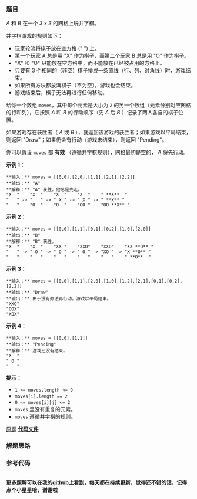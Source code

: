 ### 题目
_A_ 和  _B_  在一个  _3_  x  _3_  的网格上玩井字棋。

井字棋游戏的规则如下：

  * 玩家轮流将棋子放在空方格 (" ") 上。
  * 第一个玩家 A 总是用 "X" 作为棋子，而第二个玩家 B 总是用 "O" 作为棋子。
  * "X" 和 "O" 只能放在空方格中，而不能放在已经被占用的方格上。
  * 只要有 3 个相同的（非空）棋子排成一条直线（行、列、对角线）时，游戏结束。
  * 如果所有方块都放满棋子（不为空），游戏也会结束。
  * 游戏结束后，棋子无法再进行任何移动。

给你一个数组 `moves`，其中每个元素是大小为 `2` 的另一个数组（元素分别对应网格的行和列），它按照 _A_ 和 _B_ 的行动顺序（先 _A_ 后
_B_ ）记录了两人各自的棋子位置。

如果游戏存在获胜者（ _A_ 或 _B_ ），就返回该游戏的获胜者；如果游戏以平局结束，则返回 "Draw"；如果仍会有行动（游戏未结束），则返回
"Pending"。

你可以假设 `moves` 都 **有效** （遵循井字棋规则），网格最初是空的， _A_ 将先行动。



**示例 1：**

    
    
    **输入：** moves = [[0,0],[2,0],[1,1],[2,1],[2,2]]
    **输出：** "A"
    **解释：** "A" 获胜，他总是先走。
    "X  "    "X  "    "X  "    "X  "    " **X**  "
    "   " -> "   " -> " X " -> " X " -> " **X** "
    "   "    "O  "    "O  "    "OO "    "OO **X** "
    

**示例 2：**

    
    
    **输入：** moves = [[0,0],[1,1],[0,1],[0,2],[1,0],[2,0]]
    **输出：** "B"
    **解释：** "B" 获胜。
    "X  "    "X  "    "XX "    "XXO"    "XXO"    "XX **O** "
    "   " -> " O " -> " O " -> " O " -> "XO " -> "X **O** " 
    "   "    "   "    "   "    "   "    "   "    " **O**  "
    

**示例 3：**

    
    
    **输入：** moves = [[0,0],[1,1],[2,0],[1,0],[1,2],[2,1],[0,1],[0,2],[2,2]]
    **输出：** "Draw"
    **输出：** 由于没有办法再行动，游戏以平局结束。
    "XXO"
    "OOX"
    "XOX"
    

**示例 4：**

    
    
    **输入：** moves = [[0,0],[1,1]]
    **输出：** "Pending"
    **解释：** 游戏还没有结束。
    "X  "
    " O "
    "   "
    



**提示：**

  * `1 <= moves.length <= 9`
  * `moves[i].length == 2`
  * `0 <= moves[i][j] <= 2`
  * `moves` 里没有重复的元素。
  * `moves` 遵循井字棋的规则。

[原题](https://leetcode-cn.com/problems/find-winner-on-a-tic-tac-toe-game/)    **[代码文件]()**


### 解题思路




### 参考代码

```go


```




**更多题解可以在我的[github](https://github.com/LZH139/leetcode_Go)上看到，每天都在持续更新，觉得还不错的话，记得点个小星星哈，谢谢啦**
